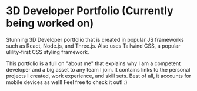 # 3D Developer Portfolio (Currently being worked on)

Stunning 3D Developer portfolio that is created in popular JS frameworks such as React, Node.js, and Three.js. Also uses Tailwind CSS, a popular ulility-first CSS styling framework.

This portfolio is a full on "about me" that explains why I am a competent developer and a big asset to any team I join. It contains links to the personal projects I created, work experience, and skill sets. Best of all, it accounts for mobile devices as well! Feel free to check it out! :)
